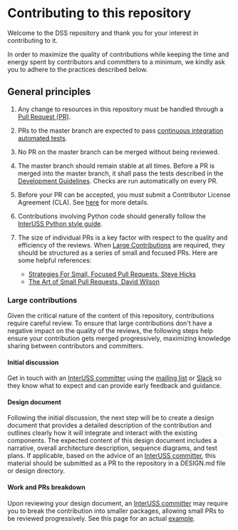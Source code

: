 # Contributing to this repository

Welcome to the DSS repository and thank you for your interest in contributing to it.

In order to maximize the quality of contributions while keeping the time and energy spent by contributors and committers to a minimum, we kindly ask you to adhere to the practices described below.

## General principles
1. Any change to resources in this repository must be handled through a [Pull Request (PR)](https://docs.github.com/en/get-started/quickstart/contributing-to-projects).

1. PRs to the master branch are expected to pass [continuous integration automated tests](.github/workflows/CI.md).

1. No PR on the master branch can be merged without being reviewed.

1. The master branch should remain stable at all times. Before a PR is merged into the master branch, it shall pass the tests described in the [Development Guidelines](./DEVELOPMENT.md). Checks are run automatically on every PR.

1. Before your PR can be accepted, you must submit a Contributor License Agreement (CLA). See [here](https://github.com/interuss/tsc/blob/main/CONTRIBUTING.md#contributor-license-agreement-cla) for more details.

1. Contributions involving Python code should generally follow the [InterUSS Python style guide](https://github.com/interuss/tsc/blob/main/python_style_guide.md). 

1. The size of individual PRs is a key factor with respect to the quality and efficiency of the reviews. When [Large Contributions](#large-contributions) are required, they should be structured as a series of small and focused PRs. Here are some helpful references:
    - [Strategies For Small, Focused Pull Requests, Steve Hicks](https://artsy.github.io/blog/2021/03/09/strategies-for-small-focused-pull-requests/)
    - [The Art of Small Pull Requests, David Wilson](https://essenceofcode.com/2019/10/29/the-art-of-small-pull-requests/)

### Large contributions
Given the critical nature of the content of this repository, contributions require careful review. To ensure that large contributions don't have a negative impact on the quality of the reviews, the following steps help ensure your contribution gets merged progressively, maximizing knowledge sharing between contributors and committers.

#### Initial discussion
Get in touch with an [InterUSS committer](https://github.com/interuss/tsc/blob/main/CONTRIBUTING.md#committers) using the [mailing list](https://github.com/interuss/tsc#mailing-list) or [Slack](https://github.com/interuss/tsc#slack) so they know what to expect and can provide early feedback and guidance.

#### Design document
Following the initial discussion, the next step will be to create a design document that provides a detailed description of the contribution and outlines clearly how it will integrate and interact with the existing components. The expected content of this design document includes a narrative, overall architecture description, sequence diagrams, and test plans. If applicable, based on the advice of an [InterUSS committer](https://github.com/interuss/tsc/blob/main/CONTRIBUTING.md#committers), this material should be submitted as a PR to the repository in a DESIGN.md file or design directory.

#### Work and PRs breakdown
Upon reviewing your design document, an [InterUSS committer](https://github.com/interuss/tsc/blob/main/CONTRIBUTING.md#committers) may require you to break the contribution into smaller packages, allowing small PRs to be reviewed progressively. See this page for an actual [example](https://github.com/interuss/dss/wiki/Updating-SCD-API).
